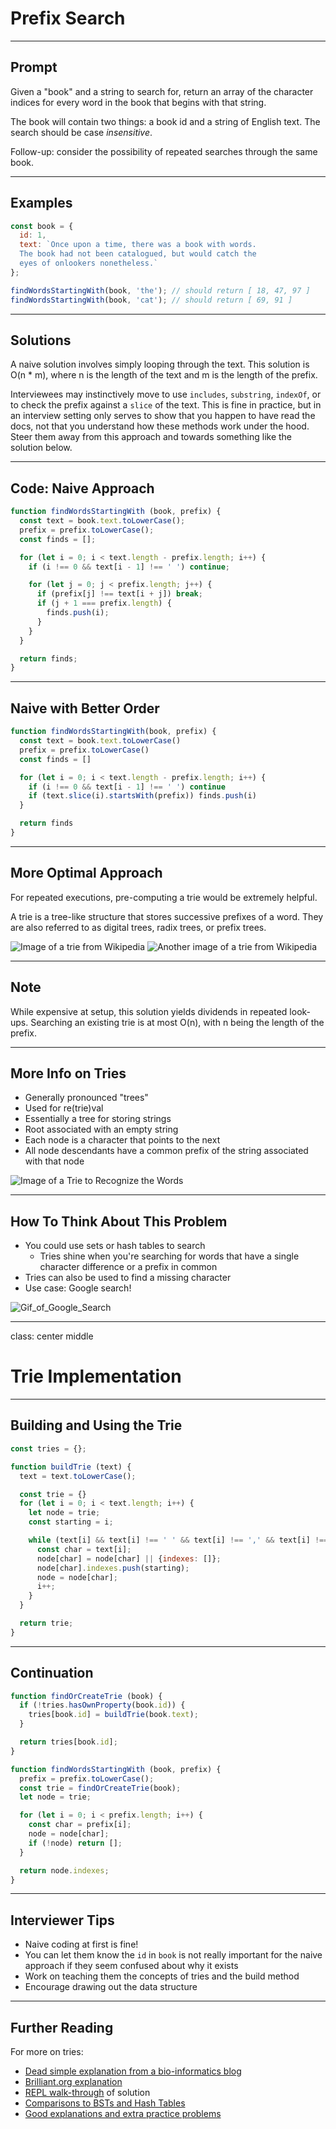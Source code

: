 # Prefix Search

---

## Prompt

Given a "book" and a string to search for, return an array of the character indices for every word in the book that begins with that string.

The book will contain two things: a book id and a string of English text. The search should be case *insensitive*.

Follow-up: consider the possibility of repeated searches through the same book.

---

## Examples

```js
const book = {
  id: 1,
  text: `Once upon a time, there was a book with words.
  The book had not been catalogued, but would catch the
  eyes of onlookers nonetheless.`
};

findWordsStartingWith(book, 'the'); // should return [ 18, 47, 97 ]
findWordsStartingWith(book, 'cat'); // should return [ 69, 91 ]
```

---

## Solutions

A naive solution involves simply looping through the text. This solution is O(n * m), where n is the length of the text and m is the length of the prefix.

Interviewees may instinctively move to use `includes`, `substring`, `indexOf`, or to check the prefix against a `slice` of the text. This is fine in practice, but in an interview setting only serves to show that you happen to have read the docs, not that you understand how these methods work under the hood. Steer them away from this approach and towards something like the solution below.

---

## Code: Naive Approach

```js
function findWordsStartingWith (book, prefix) {
  const text = book.text.toLowerCase();
  prefix = prefix.toLowerCase();
  const finds = [];

  for (let i = 0; i < text.length - prefix.length; i++) {
    if (i !== 0 && text[i - 1] !== ' ') continue;

    for (let j = 0; j < prefix.length; j++) {
      if (prefix[j] !== text[i + j]) break;
      if (j + 1 === prefix.length) {
        finds.push(i);
      }
    }
  }

  return finds;
}
```

---

## Naive with Better Order

```javascript
function findWordsStartingWith(book, prefix) {
  const text = book.text.toLowerCase()
  prefix = prefix.toLowerCase()
  const finds = []

  for (let i = 0; i < text.length - prefix.length; i++) {
    if (i !== 0 && text[i - 1] !== ' ') continue
    if (text.slice(i).startsWith(prefix)) finds.push(i)
  }

  return finds
}
```

---

## More Optimal Approach

For repeated executions, pre-computing a trie would be extremely helpful.

A trie is a tree-like structure that stores successive prefixes of a word. They are also referred to as digital trees, radix trees, or prefix trees.

![Image of a trie from Wikipedia](https://upload.wikimedia.org/wikipedia/commons/thumb/b/be/Trie_example.svg/400px-Trie_example.svg.png) ![Another image of a trie from Wikipedia](https://upload.wikimedia.org/wikipedia/commons/thumb/a/ae/Patricia_trie.svg/320px-Patricia_trie.svg.png)

---

## Note

While expensive at setup, this solution yields dividends in repeated look-ups. Searching an existing trie is at most O(n), with n being the length of the prefix.

---

## More Info on Tries

- Generally pronounced "trees"
- Used for re(trie)val
- Essentially a tree for storing strings
- Root associated with an empty string
- Each node is a character that points to the next
- All node descendants have a common prefix of the string associated with that node

![Image of a Trie to Recognize the Words](https://community.topcoder.com/i/education/alg_tries.png)

---

## How To Think About This Problem

- You could use sets or hash tables to search
  - Tries shine when you're searching for words that have a single character difference or a prefix in common
- Tries can also be used to find a missing character
- Use case: Google search!

![Gif_of_Google_Search](https://media.giphy.com/media/Kyk9dywCAjbJ6/giphy.gif)

---

class: center middle
# Trie Implementation

---

## Building and Using the Trie

```js
const tries = {};

function buildTrie (text) {
  text = text.toLowerCase();

  const trie = {}
  for (let i = 0; i < text.length; i++) {
    let node = trie;
    const starting = i;

    while (text[i] && text[i] !== ' ' && text[i] !== ',' && text[i] !== '.') {
      const char = text[i];
      node[char] = node[char] || {indexes: []};
      node[char].indexes.push(starting);
      node = node[char];
      i++;
    }
  }

  return trie;
}
```

---

## Continuation

```javascript
function findOrCreateTrie (book) {
  if (!tries.hasOwnProperty(book.id)) {
    tries[book.id] = buildTrie(book.text);
  }

  return tries[book.id];
}

function findWordsStartingWith (book, prefix) {
  prefix = prefix.toLowerCase();
  const trie = findOrCreateTrie(book);
  let node = trie;

  for (let i = 0; i < prefix.length; i++) {
    const char = prefix[i];
    node = node[char];
    if (!node) return [];
  }

  return node.indexes;
}
```

---

## Interviewer Tips
- Naive coding at first is fine!
- You can let them know the `id` in `book` is not really important for the naive approach if they seem confused about why it exists
- Work on teaching them the concepts of tries and the build method
- Encourage drawing out the data structure

---

## Further Reading

For more on tries:
- [Dead simple explanation from a bio-informatics blog](http://bioinformatics.cvr.ac.uk/blog/trie-data-structure/)
- [Brilliant.org explanation](https://brilliant.org/wiki/tries/)
- [REPL walk-through](https://repl.it/JsXG/8) of solution
- [Comparisons to BSTs and Hash Tables](https://en.wikipedia.org/wiki/Trie)
- [Good explanations and extra practice problems](https://www.topcoder.com/community/data-science/data-science-tutorials/using-tries/)

